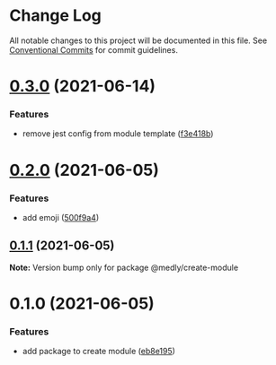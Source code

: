 # Change Log

All notable changes to this project will be documented in this file.
See [Conventional Commits](https://conventionalcommits.org) for commit guidelines.

# [0.3.0](https://github.com/medly/starter/compare/@medly/create-module@0.2.0...@medly/create-module@0.3.0) (2021-06-14)


### Features

* remove jest config from module template ([f3e418b](https://github.com/medly/starter/commit/f3e418b440724724d710d3faf5692fbf04deb20b))





# [0.2.0](https://github.com/medly/starter/compare/@medly/create-module@0.1.1...@medly/create-module@0.2.0) (2021-06-05)


### Features

* add emoji ([500f9a4](https://github.com/medly/starter/commit/500f9a47619b9b74bd7f2bf84ca3604b000ca207))





## [0.1.1](https://github.com/medly/starter/compare/@medly/create-module@0.1.0...@medly/create-module@0.1.1) (2021-06-05)

**Note:** Version bump only for package @medly/create-module





# 0.1.0 (2021-06-05)


### Features

* add package to create module ([eb8e195](https://github.com/medly/starter/commit/eb8e195f6a15c67b2c93d4e956d89128b2058573))
